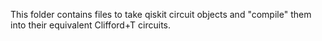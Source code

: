 This folder contains files to take qiskit circuit objects and "compile" them into their equivalent Clifford+T circuits.
